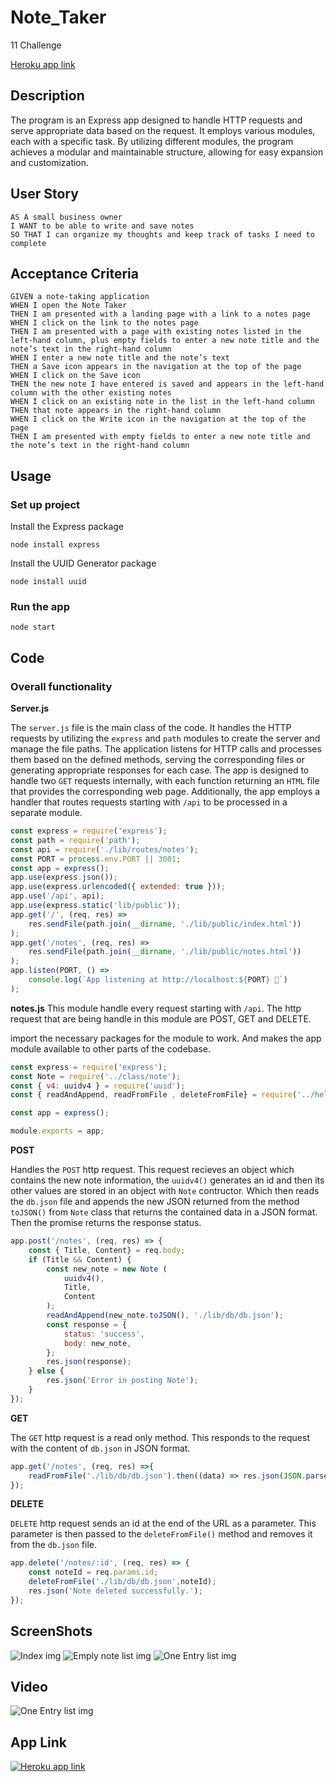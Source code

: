 # Note_Taker
11 Challenge

[Heroku app link](https://quiet-brushlands-45113.herokuapp.com/)
## Description
The program is an Express app designed to handle HTTP requests and serve appropriate data based on the request. It employs various modules, each with a specific task. By utilizing different modules, the program achieves a modular and maintainable structure, allowing for easy expansion and customization.

## User Story

```
AS A small business owner
I WANT to be able to write and save notes
SO THAT I can organize my thoughts and keep track of tasks I need to complete
```

## Acceptance Criteria

```
GIVEN a note-taking application
WHEN I open the Note Taker
THEN I am presented with a landing page with a link to a notes page
WHEN I click on the link to the notes page
THEN I am presented with a page with existing notes listed in the left-hand column, plus empty fields to enter a new note title and the note’s text in the right-hand column
WHEN I enter a new note title and the note’s text
THEN a Save icon appears in the navigation at the top of the page
WHEN I click on the Save icon
THEN the new note I have entered is saved and appears in the left-hand column with the other existing notes
WHEN I click on an existing note in the list in the left-hand column
THEN that note appears in the right-hand column
WHEN I click on the Write icon in the navigation at the top of the page
THEN I am presented with empty fields to enter a new note title and the note’s text in the right-hand column
```
## Usage
### Set up project
Install the Express package
```
node install express
```
Install the UUID Generator package
```
node install uuid
```
### Run the app
```
node start
```
## Code
### Overall functionality
**Server.js**

The `server.js` file is the main class of the code. It handles the HTTP requests by utilizing the `express` and `path` modules to create the server and manage the file paths. The application listens for HTTP calls and processes them based on the defined methods, serving the corresponding files or generating appropriate responses for each case. The app is designed to handle two `GET` requests internally, with each function returning an `HTML` file that provides the corresponding web page. Additionally, the app employs a handler that routes requests starting with `/api` to be processed in a separate module.
```js
const express = require('express');
const path = require('path');
const api = require('./lib/routes/notes');
const PORT = process.env.PORT || 3001;
const app = express();
app.use(express.json());
app.use(express.urlencoded({ extended: true }));
app.use('/api', api);
app.use(express.static('lib/public'));
app.get('/', (req, res) =>
    res.sendFile(path.join(__dirname, './lib/public/index.html'))
);
app.get('/notes', (req, res) =>
    res.sendFile(path.join(__dirname, './lib/public/notes.html'))
);
app.listen(PORT, () =>
    console.log(`App listening at http://localhost:${PORT} 🚀`)
);
```
**notes.js**
This module handle every request starting with `/api`. The http request that are being handle in this module are POST, GET and DELETE.

import the necessary packages for the module to work. And makes the app module available to other parts of the codebase.
```js
const express = require('express');
const Note = require('../class/note');
const { v4: uuidv4 } = require('uuid');
const { readAndAppend, readFromFile , deleteFromFile} = require('../helpers/fsUtils');

const app = express();

module.exports = app;
```
**POST**

Handles the `POST` http request. This request recieves an object which contains the new note information, the `uuidv4()` generates an id and then its other values are stored in an object with  `Note` contructor. Which then reads the `db.json` file and appends the new JSON returned from the method `toJSON()` from `Note` class that returns the contained data in a JSON format. Then the promise returns the response status.
```js
app.post('/notes', (req, res) => {
    const { Title, Content} = req.body;
    if (Title && Content) {
        const new_note = new Note (
            uuidv4(),
            Title,
            Content            
        );
        readAndAppend(new_note.toJSON(), './lib/db/db.json');
        const response = {
            status: 'success',
            body: new_note,
        };
        res.json(response);
    } else {
        res.json('Error in posting Note');
    }
});
```
**GET**

The `GET` http request is a read only method. This responds to the request with the content of `db.json` in JSON format.
```js
app.get('/notes', (req, res) =>{
    readFromFile('./lib/db/db.json').then((data) => res.json(JSON.parse(data)));
});
```
**DELETE**

`DELETE` http request sends an id at the end of the URL as a parameter. This parameter is then passed to the `deleteFromFile()` method and removes it from the `db.json` file. 
```js
app.delete('/notes/:id', (req, res) => {
    const noteId = req.params.id;    
    deleteFromFile('./lib/db/db.json',noteId);
    res.json('Note deleted successfully.');
});
```
## ScreenShots
![Index img](./assets/screenshots/mainscreen.png)
![Emply note list img](./assets/screenshots/emptynotes.png)
![One Entry list img](./assets/screenshots/oneentrynotes.png)


## Video
![One Entry list img](./assets/video/app-functionality.gif)

## App Link
[![Heroku app link](./assets/img/main.JPG)](https://quiet-brushlands-45113.herokuapp.com/)
